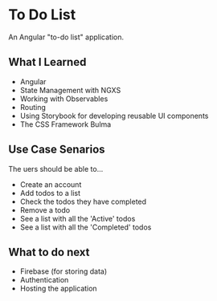 # To Do List

An Angular "to-do list" application.

## What I Learned

* Angular
* State Management with NGXS
* Working with Observables
* Routing
* Using Storybook for developing reusable UI components
* The CSS Framework Bulma

## Use Case Senarios
The uers should be able to...

* Create an account
* Add todos to a list
* Check the todos they have completed
* Remove a todo
* See a list with all the 'Active' todos
* See a list with all the 'Completed' todos

## What to do next
* Firebase (for storing data)
* Authentication
* Hosting the application
